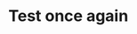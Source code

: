 # Test once again
<MarutiSuzuki>
  <Sedan> </Sedan>
  <Hatchback></Hatchback>
  <Suv> </Suv>
</MarutiSuzuki>

